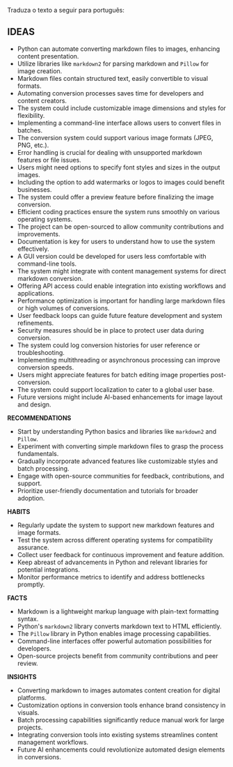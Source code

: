 Traduza o texto a seguir para português:

## **IDEAS**

- Python can automate converting markdown files to images, enhancing content presentation.
- Utilize libraries like `markdown2` for parsing markdown and `Pillow` for image creation.
- Markdown files contain structured text, easily convertible to visual formats.
- Automating conversion processes saves time for developers and content creators.
- The system could include customizable image dimensions and styles for flexibility.
- Implementing a command-line interface allows users to convert files in batches.
- The conversion system could support various image formats (JPEG, PNG, etc.).
- Error handling is crucial for dealing with unsupported markdown features or file issues.
- Users might need options to specify font styles and sizes in the output images.
- Including the option to add watermarks or logos to images could benefit businesses.
- The system could offer a preview feature before finalizing the image conversion.
- Efficient coding practices ensure the system runs smoothly on various operating systems.
- The project can be open-sourced to allow community contributions and improvements.
- Documentation is key for users to understand how to use the system effectively.
- A GUI version could be developed for users less comfortable with command-line tools.
- The system might integrate with content management systems for direct markdown conversion.
- Offering API access could enable integration into existing workflows and applications.
- Performance optimization is important for handling large markdown files or high volumes of conversions.
- User feedback loops can guide future feature development and system refinements.
- Security measures should be in place to protect user data during conversion.
- The system could log conversion histories for user reference or troubleshooting.
- Implementing multithreading or asynchronous processing can improve conversion speeds.
- Users might appreciate features for batch editing image properties post-conversion.
- The system could support localization to cater to a global user base.
- Future versions might include AI-based enhancements for image layout and design.

**RECOMMENDATIONS**

- Start by understanding Python basics and libraries like `markdown2` and `Pillow`.
- Experiment with converting simple markdown files to grasp the process fundamentals.
- Gradually incorporate advanced features like customizable styles and batch processing.
- Engage with open-source communities for feedback, contributions, and support.
- Prioritize user-friendly documentation and tutorials for broader adoption.

**HABITS**

- Regularly update the system to support new markdown features and image formats.
- Test the system across different operating systems for compatibility assurance.
- Collect user feedback for continuous improvement and feature addition.
- Keep abreast of advancements in Python and relevant libraries for potential integrations.
- Monitor performance metrics to identify and address bottlenecks promptly.

**FACTS**

- Markdown is a lightweight markup language with plain-text formatting syntax.
- Python's `markdown2` library converts markdown text to HTML efficiently.
- The `Pillow` library in Python enables image processing capabilities.
- Command-line interfaces offer powerful automation possibilities for developers.
- Open-source projects benefit from community contributions and peer review.

**INSIGHTS**

- Converting markdown to images automates content creation for digital platforms.
- Customization options in conversion tools enhance brand consistency in visuals.
- Batch processing capabilities significantly reduce manual work for large projects.
- Integrating conversion tools into existing systems streamlines content management workflows.
- Future AI enhancements could revolutionize automated design elements in conversions.
